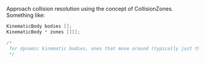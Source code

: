 
Approach collision resolution using the concept of CollisionZones.
Something like:

```c
KinematicBody bodies [];
KinematicBody * zones [][];

/*
 for dynamic kinematic bodies, ones that move around (typically just the player)
 */

```